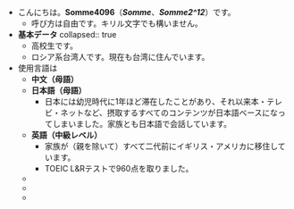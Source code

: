 - こんにちは。**Somme4096**（*__Somme__*、*__Somme2^12__*）です。
	- 呼び方は自由です。キリル文字でも構いません。
- **基本データ**
  collapsed:: true
	- 高校生です。
	- ロシア系台湾人です。現在も台湾に住んでいます。
- 使用言語は
	- **中文（母語）**
	- **日本語（母語）**
		- 日本には幼児時代に1年ほど滞在したことがあり、それ以来本・テレビ・ネットなど、摂取するすべてのコンテンツが日本語ベースになってしまいました。家族とも日本語で会話しています。
	- **英語（中級レベル）**
		- 家族が（親を除いて）すべて二代前にイギリス・アメリカに移住しています。
		- TOEIC L&Rテストで960点を取りました。
	-
	-
	-